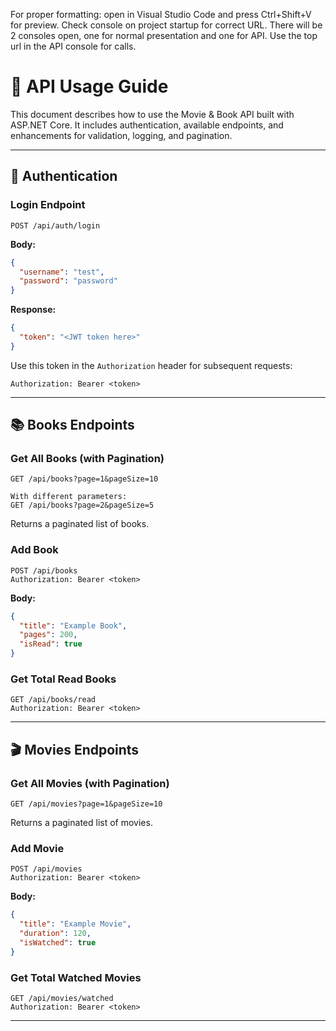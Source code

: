 ﻿For proper formatting: open in Visual Studio Code and press Ctrl+Shift+V for preview.
Check console on project startup for correct URL. There will be 2 consoles open, one for normal presentation and one for API. Use the top url in the API console for calls.

# 📘 API Usage Guide

This document describes how to use the Movie & Book API built with ASP.NET Core. It includes authentication, available endpoints, and enhancements for validation, logging, and pagination.

---

## 🔐 Authentication

### Login Endpoint
```http
POST /api/auth/login
```
**Body:**
```json
{
  "username": "test",
  "password": "password"
}
```

**Response:**
```json
{
  "token": "<JWT token here>"
}
```

Use this token in the `Authorization` header for subsequent requests:
```http
Authorization: Bearer <token>
```

---

## 📚 Books Endpoints

### Get All Books (with Pagination)
```http
GET /api/books?page=1&pageSize=10

With different parameters:
GET /api/books?page=2&pageSize=5

```
Returns a paginated list of books.

### Add Book
```http
POST /api/books
Authorization: Bearer <token>
```
**Body:**
```json
{
  "title": "Example Book",
  "pages": 200,
  "isRead": true
}
```

### Get Total Read Books
```http
GET /api/books/read
Authorization: Bearer <token>
```

---

## 🎬 Movies Endpoints

### Get All Movies (with Pagination)
```http
GET /api/movies?page=1&pageSize=10
```
Returns a paginated list of movies.

### Add Movie
```http
POST /api/movies
Authorization: Bearer <token>
```
**Body:**
```json
{
  "title": "Example Movie",
  "duration": 120,
  "isWatched": true
}
```

### Get Total Watched Movies
```http
GET /api/movies/watched
Authorization: Bearer <token>
```

---